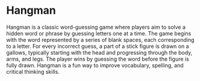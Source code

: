 # Hangman
Hangman is a classic word-guessing game where players aim to solve a hidden word or phrase by guessing letters one at a time. 
The game begins with the word represented by a series of blank spaces, each corresponding to a letter. 
For every incorrect guess, a part of a stick figure is drawn on a gallows, typically starting with the head and progressing through the body, arms, and legs. 
The player wins by guessing the word before the figure is fully drawn. Hangman is a fun way to improve vocabulary, spelling, and critical thinking skills.

